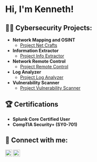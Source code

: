 <h1>Hi, I'm Kenneth! <br/>
<h2>👨‍💻 Cybersecurity Projects:</h2>

- <b>Network Mapping and OSINT</b>
  - [Project Net Crafts](https://github.com/kennethwjc/Net-Crafts)
- <b>Information Extractor</b>
  - [Project Info Extractor](https://github.com/kennethwjc/Info-Extractor)
- <b>Network Remote Control</b>
  - [Project Remote Control](https://github.com/kennethwjc/Remote-Control)
- <b>Log Analyzer</b>
  - [Project Log Analyzer](https://github.com/kennethwjc/Log-Analyzer)
- <b>Vulnerability Scanner</b>
  - [Project Vulnerability Scanner](https://github.com/kennethwjc/vulner)
 
<h2>🏆 Certifications</h2>
<ul>
  <li><b>Splunk Core Certified User</b></li>
  <li><b>CompTIA Security+ (SY0-701)</b></li>
</ul>
<h2> 🤳 Connect with me:</h2>


[<img align="left" alt="JoshMadakor | LinkedIn" width="22px" src="https://cdn.jsdelivr.net/npm/simple-icons@v3/icons/linkedin.svg" />][linkedin]
[<img align="left" alt="JoshMadakor | Instagram" width="22px" src="https://cdn.jsdelivr.net/npm/simple-icons@v3/icons/instagram.svg" />][instagram]

[instagram]: https://www.instagram.com/kennethwjc/
[linkedin]: https://linkedin.com/in/kennethjcwong/

